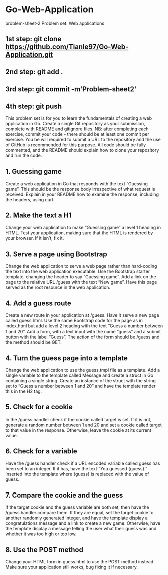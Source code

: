 # Go-Web-Application
problem-sheet-2
Problem set: Web applications

## **1st step: git clone https://github.com/Tianle97/Go-Web-Application.git**
## **2nd step: git add .**
## **3rd step: git commit -m'Problem-sheet2'**
## **4th step: git push**

This problem set is for you to learn the fundamentals of creating a web application in Go. Create a single Git repository as your submission, complete with README and gitignore files. NB: after completing each exercise, commit your code - there should be at least one commit per exercise. You be will required to submit a URL to the repository and the use of GitHub is recommended for this purpose. All code should be fully commented, and the README should explain how to clone your repository and run the code.

## **1. Guessing game**

Create a web application in Go that responds with the text “Guessing game”. This should be the response body irrespective of what request is received. Explain in your README how to examine the response, including the headers, using curl.

## **2. Make the text a H1**

Change your web application to make “Guessing game” a level 1 heading in HTML. Test your application, making sure that the HTML is rendered by your browser. If it isn’t, fix it.

## **3. Serve a page using Bootstrap**

Change the web application to serve a web page rather than hard-coding the text into the web application executable. Use the Bootstrap starter template, changing the header to say “Guessing game”. Add a link on the page to the relative URL /guess with the text “New game”. Have this page served as the root resource in the web application.

## **4. Add a guess route**

Create a new route in your application at /guess. Have it serve a new page called guess.html. Use the same Bootstrap code for the page as in index.html but add a level 2 heading with the text “Guess a number between 1 and 20”. Add a form, with a text input with the name “guess” and a submit button with the label “Guess”. The action of the form should be /guess and the method should be GET.

## **4. Turn the guess page into a template**

Change the web application to use the guess.tmpl file as a template. Add a single variable to the template called Message and create a struct in Go containing a single string. Create an instance of the struct with the string set to “Guess a number between 1 and 20” and have the template render this in the H2 tag.

## **5. Check for a cookie**

In the /guess handler check if the cookie called target is set. If it is not, generate a random number between 1 and 20 and set a cookie called target to that value in the response. Otherwise, leave the cookie at its current value.

## **6. Check for a variable**

Have the /guess handler check if a URL encoded variable called guess has been set to an integer. If it has, have the text “You guessed {guess}.” inserted into the template where {guess} is replaced with the value of guess.

## **7. Compare the cookie and the guess**
If the target cookie and the guess variable are both set, then have the /guess handler compare them. If they are equal, set the target cookie to another randomly generated integer, and have the template display a congratulations message and a link to create a new game. Otherwise, have the template display a message telling the user what their guess was and whether it was too high or too low.

## **8. Use the POST method**

Change your HTML form in guess.html to use the POST method instead. Make sure your application still works, bug fixing it if necessary.
